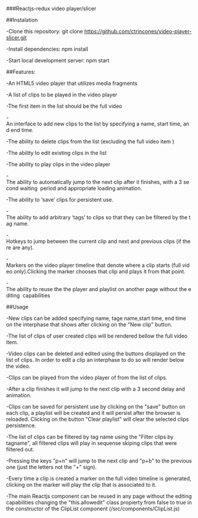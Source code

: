 ###Reactjs-redux video player/slicer


##Instalation

-Clone this repository: git clone https://github.com/ctrincones/video-player-slicer.git

-Install dependencies: npm install

-Start local development server: npm start

##Features:

-An HTML5 video player that utilizes media fragments  

-A list of clips to be played in the video player 

-The first item in the list should be the full video 

-An interface to add new clips to the list by specifying a name, start time, and end time. 

-The ability to delete clips from the list (excluding the full video item )  

-The ability to edit existing clips in the list  

-The ability to play clips in the video player 

-The ability to automatically jump to the next clip after it finishes, with a 3 second waiting  period and appropriate loading animation.  

-The ability to ‘save’ clips for persistent use.  

-The ability to add arbitrary ‘tags’ to clips so that they can be filtered by the tag name.  

-Hotkeys to jump between the current clip and next and previous clips (if there are any).   

-Markers on the video player timeline that denote where a clip starts (full video only).Clicking the marker chooses that clip and plays it from that point.   

-The ability to reuse the the player and playlist on another page without the editing  capabilities 

##Usage

-New clips can be added specifying name, tage name,start time, end time on the interphase that shows after clicking on the "New clip" button.

-The list of clips of user created clips will be rendered bellow the full video item.

-Video clips can be deleted and edited using the buttons displayed on the list of clips. In order to edit a clip an interphase to do so will render below the video.

-Clips can be played from the video player of from the list of clips.

-After a clip finishes it will jump to the next clip with a 3 second delay and animation.

-Clips can be saved for persistent use by clicking on the "save" button on each clip, a playlist will be created and it will persist after the browser is reloaded. Clicking on the button "Clear playlist" will clear the selected clips persistence.

-The list of clips can be filtered by tag name using the "Filter clips by tagname", all filtered clips will play in sequense skiping clips that were filtered out.

-Pressing the keys "p+n" will jump to the next clip and "p+b" to the previous one (just the letters not the "+" sign).

-Every time a clip is created a marker on the full video timeline is generated, clicking on the marker will play the clip that is associated to it.

-The main Reactjs component can be reused in any page without the editing capabilities changing the  "this.allowedit" class propierty from false to true in the constructor  of the ClipList component (/src/components/ClipList.js)

